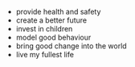 * provide health and safety
* create a better future
* invest in children
* model good behaviour
* bring good change into the world
* live my fullest life
